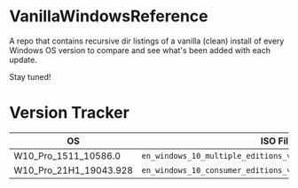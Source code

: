 # VanillaWindowsReference
A repo that contains recursive dir listings of a vanilla (clean) install of every Windows OS version to compare and see what's been added with each update. 

Stay tuned! 

# Version Tracker
| OS                     | ISO Filename                                                      |
|------------------------|-------------------------------------------------------------------|
| W10_Pro_1511_10586.0   | `en_windows_10_multiple_editions_version_1511_x64_dvd_7223712.iso`  |
| W10_Pro_21H1_19043.928 | `en_windows_10_consumer_editions_version_21h1_x64_dvd_540c0dd4.iso` |
